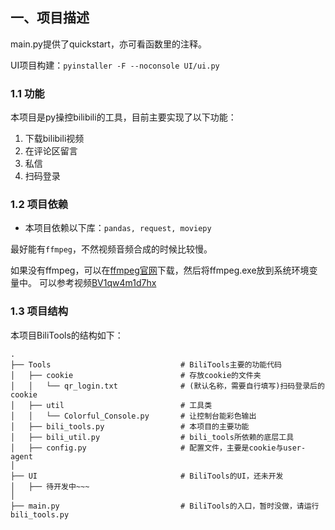 ## 一、项目描述
main.py提供了quickstart，亦可看函数里的注释。

UI项目构建：`pyinstaller -F --noconsole UI/ui.py`

### 1.1 功能
本项目是py操控bilibili的工具，目前主要实现了以下功能：
1. 下载bilibili视频
2. 在评论区留言
3. 私信
4. 扫码登录

### 1.2 项目依赖
- 本项目依赖以下库：`pandas, request, moviepy`

最好能有`ffmpeg`，不然视频音频合成的时候比较慢。

如果没有ffmpeg，可以在[ffmpeg官网](https://ffmpeg.org/download.html)下载，然后将ffmpeg.exe放到系统环境变量中。
可以参考视频[BV1qw4m1d7hx](https://www.bilibili.com/video/BV1qw4m1d7hx/)

### 1.3 项目结构
本项目BiliTools的结构如下：
```
.
├── Tools                             # BiliTools主要的功能代码
│   ├── cookie                        # 存放cookie的文件夹
│   │   └── qr_login.txt              # (默认名称，需要自行填写)扫码登录后的cookie
│   ├── util                          # 工具类
│   │   └── Colorful_Console.py       # 让控制台能彩色输出
│   ├── bili_tools.py                 # 本项目的主要功能
│   ├── bili_util.py                  # bili_tools所依赖的底层工具
│   ├── config.py                     # 配置文件，主要是cookie与user-agent
│
├── UI                                # BiliTools的UI，还未开发
│   ├── 待开发中~~~
│
├── main.py                           # BiliTools的入口，暂时没做，请运行bili_tools.py
```
